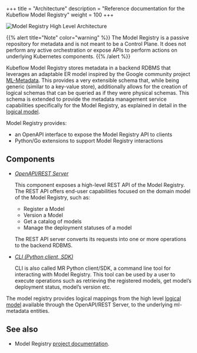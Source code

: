 +++
title = "Architecture"
description = "Reference documentation for the Kubeflow Model Registry"
weight = 100
+++

<img src="/docs/components/model-registry/reference/images/model-registry-overview.jpg"
  alt="Model Registry High Level Architecture"
  class="mt-3 mb-3 border rounded">

{{% alert title="Note" color="warning" %}}
The Model Registry is a passive repository for metadata and is not meant to be a Control Plane. It does not perform any active orchestration or expose APIs to perform actions on underlying Kubernetes components.
{{% /alert %}}


Kubeflow Model Registry stores metadata in a backend RDBMS that leverages an adaptable ER model inspired by the Google community project [ML-Metadata](https://github.com/google/ml-metadata). This provides a very extensible schema that, while being generic (similar to a key-value store), additionally allows for the creation of logical schemas that can be queried as if they were physical schemas.
This schema is extended to provide the metadata management service capabilities specifically for the Model Registry, as explained in detail in the [logical model](https://github.com/kubeflow/model-registry/blob/main/docs/logical_model.md).

Model Registry provides:
- an OpenAPI interface to expose the Model Registry API to clients
- Python/Go extensions to support Model Registry interactions

## Components

- *[OpenAPI/REST Server](https://github.com/kubeflow/model-registry)*
  
  This component exposes a high-level REST API of the Model Registry.
  The REST API offers end-user capabilities focused on the domain model of the Model Registry, such as:
    - Register a Model
    - Version a Model
    - Get a catalog of models
    - Manage the deployment statuses of a model

  The REST API server converts its requests into one or more operations to the backend RDBMS.

- *[CLI (Python client, SDK)](https://github.com/kubeflow/model-registry/tree/main/clients/python)*
  
  CLI is also called MR Python client/SDK, a command line tool for interacting with Model Registry. This tool can be used by a user to execute operations such as retrieving the registered models, get model’s deployment status, model’s version etc. 

The model registry provides logical mappings from the high level [logical model](https://github.com/kubeflow/model-registry/blob/main/docs/logical_model.md) available through the OpenAPI/REST Server, to the underlying ml-metadata entities.

## See also

- Model Registry [project documentation](https://github.com/kubeflow/model-registry?tab=readme-ov-file#documentation-links).
